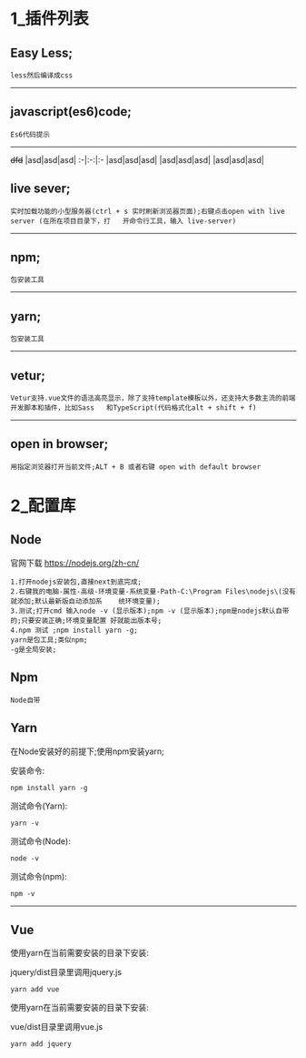 
# 1_插件列表
## **Easy Less**;           
    less然后编译成css
- - -
## **javascript(es6)code**; 
    Es6代码提示
- - -
~~dfd~~
|asd|asd|asd|
:-|:-:|:-
|asd|asd|asd|
|asd|asd|asd|
|asd|asd|asd|

## **live sever**;          
    实时加载功能的小型服务器(ctrl + s 实时刷新浏览器页面);右键点击open with live server (在所在项目目录下，打   开命令行工具，输入 live-server)
- - -
## **npm**;                 
    包安装工具
- - -
## **yarn**;               
    包安装工具
 - - -
## **vetur**;               
    Vetur支持.vue文件的语法高亮显示，除了支持template模板以外，还支持大多数主流的前端开发脚本和插件，比如Sass   和TypeScript(代码格式化alt + shift + f)
- - -
## **open in browser**;   
    用指定浏览器打开当前文件;ALT + B 或者右键 open with default browser 
# 2_配置库
## **Node** 
官网下载
    https://nodejs.org/zh-cn/
    
    1.打开nodejs安装包,直接next到底完成;
    2.右键我的电脑-属性-高级-环境变量-系统变量-Path-C:\Program Files\nodejs\(没有就添加;默认最新版自动添加系    统环境变量);
    3.测试;打开cmd 输入node -v (显示版本);npm -v (显示版本);npm是nodejs默认自带的;只要安装正确;环境变量配置 好就能出版本号;
    4.npm 测试 ;npm install yarn -g;
    yarn是包工具;类似npm;
    -g是全局安装;
## **Npm**
    Node自带
## **Yarn**
在Node安装好的前提下;使用npm安装yarn;

安装命令:

    npm install yarn -g  
测试命令(Yarn):

    yarn -v
测试命令(Node):

    node -v
测试命令(npm):

    npm -v
 - - -
 ## **Vue**
使用yarn在当前需要安装的目录下安装:

jquery/dist目录里调用jquery.js 

    yarn add vue 

使用yarn在当前需要安装的目录下安装:

vue/dist目录里调用vue.js 

    yarn add jquery
